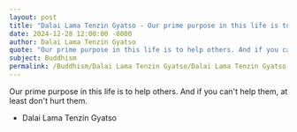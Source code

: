 ```yaml
---
layout: post
title: "Dalai Lama Tenzin Gyatso - Our prime purpose in this life is to"
date: 2024-12-28 12:00:00 -0000
author: Dalai Lama Tenzin Gyatso
quote: "Our prime purpose in this life is to help others. And if you can't help them, at least don't hurt them."
subject: Buddhism
permalink: /Buddhism/Dalai Lama Tenzin Gyatso/Dalai Lama Tenzin Gyatso - Our prime purpose in this life is to
---
```


Our prime purpose in this life is to help others. And if you can't help them, at least don't hurt them.

- Dalai Lama Tenzin Gyatso
